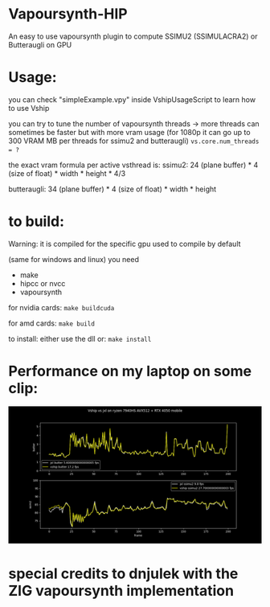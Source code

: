 # Vapoursynth-HIP

An easy to use vapoursynth plugin to compute SSIMU2 (SSIMULACRA2) or Butteraugli on GPU

# Usage:

you can check "simpleExample.vpy" inside VshipUsageScript to learn how to use Vship

you can try to tune the number of vapoursynth threads
-> more threads can sometimes be faster but with more vram usage (for 1080p it can go up to 300 VRAM MB per threads for ssimu2 and butteraugli)
`vs.core.num_threads = ?`

the exact vram formula per active vsthread is:
ssimu2: 24 (plane buffer) * 4 (size of float) * width * height * 4/3

butteraugli: 34 (plane buffer) * 4 (size of float) * width * height

# to build:
Warning: it is compiled for the specific gpu used to compile by default

(same for windows and linux)
you need 
- make
- hipcc or nvcc 
- vapoursynth

for nvidia cards:
`make buildcuda`

for amd cards:
`make build`

to install: either use the dll or:
`make install`

# Performance on my laptop on some clip:

![comparison](Images/vshipjxl.png)

# special credits to dnjulek with the ZIG vapoursynth implementation
